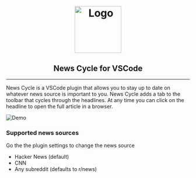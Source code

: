 <h1 align="center"><img src="https://raw.githubusercontent.com/sepehr500/vscode-news-cycle/master/icon.png" alt="Logo" height="128" /></h1>
<h2 align="center">News Cycle for VSCode</h2>
<hr>

News Cycle is a VSCode plugin that allows you to stay up to date on whatever news source is important to you. News Cycle adds a tab to the toolbar that cycles through the headlines. At any time you can click on the headline to open the full article in a browser.

![Demo](https://raw.githubusercontent.com/sepehr500/vscode-news-cycle/master/demo.gif)

### Supported news sources

Go the the plugin settings to change the news source

- Hacker News (default)
- CNN
- Any subreddit (defaults to r/news)
